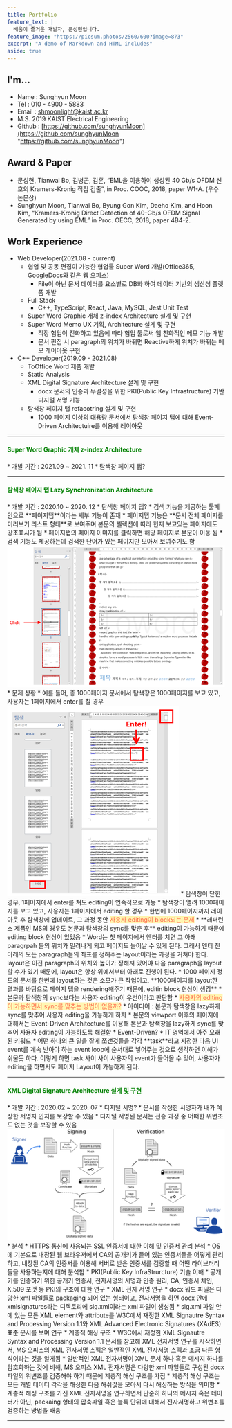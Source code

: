 ```yaml
---
title: Portfolio
feature_text: |
  배움이 즐거운 개발자, 문성현입니다.
feature_image: "https://picsum.photos/2560/600?image=873"
excerpt: "A demo of Markdown and HTML includes"
aside: true
---
```


## I'm...
* Name : Sunghyun Moon
* Tel : 010 - 4900 - 5883
* Email : shmoonlight@kaist.ac.kr
* M.S. 2019 KAIST Electrical Engineering 
* Github : [https://github.com/sunghyunMoon](https://github.com/sunghyunMoon "https://github.com/sunghyunMoon")


## Award & Paper
* 문성현, Tianwai Bo, 김병곤, 김훈, “EML을 이용하여 생성된 40 Gb/s OFDM 신호의 Kramers-Kronig 직접 검출”, in Proc. COOC, 2018, paper W1-A. (우수 논문상)
* Sunghyun Moon, Tianwai Bo, Byung Gon Kim, Daeho Kim, and Hoon Kim, “Kramers-Kronig Direct Detection of 40-Gb/s OFDM Signal Generated by using EML” in Proc. OECC, 2018, paper 4B4-2.

## Work Experience
* Web Developer(2021.08 - current)
  * 협업 및 공동 편집이 가능한 협업툴 Super Word 개발(Office365, GoogleDocs와 같은 웹 오피스)
    * File이 아닌 문서 데이터를 요소별로 DB화 하여 데이터 기반의 생산성 플랫폼 개발
  * Full Stack
    * C++, TypeScript, React, Java, MySQL, Jest Unit Test
  * Super Word Graphic 개체 z-index Architecture 설계 및 구현
  * Super Word Memo UX 기획, Architecture 설계 및 구현
    * 직장 협업이 진화하고 있음에 따라 협업 툴로써 웹 친화적인 메모 기능 개발
    * 문서 편집 시 paragraph의 위치가 바뀌면 Reactive하게 위치가 바뀌는 메모 레이아웃 구현
* C++ Developer(2019.09 - 2021.08)
  * ToOffice Word 제품 개발
  * Static Analysis
  * XML Digital Signature Architecture 설계 및 구현
    * docx 문서의 인증과 무결성을 위한 PKI(Public Key Infrastructure) 기반 디지털 서명 기능
  * 탐색창 페이지 탭 refacotring 설계 및 구현
    * 1000 페이지 이상의 대용량 문서에서 탐색창 페이지 탭에 대해 Event-Driven Architectuire를 이용해 레이아웃

<hr class="MuiDivider-root MuiDivider-fullWidth css-3udx1k">

<h4 style="color:#008000">Super Word Graphic 개체 z-index Architecture</h4>
* 개발 기간 : 2021.09 ~ 2021. 11
* 탐색창 페이지 탭?

<hr class="MuiDivider-root MuiDivider-fullWidth css-3udx1k">

<h4 style="color:#008000">탐색창 페이지 탭 Lazy Synchronization Architecture</h4>
* 개발 기간 : 2020.10 ~ 2020. 12
* 탐색창 페이지 탭?
  * 검색 기능을 제공하는 툴페인으로 **페이지탭**이라는 세부 기능이 존재
  * 페이지탭 기능은 **문서 전체 페이지를 미리보기 리스트 형태**로 보여주며 본문의 셀렉션에 따라 현재 보고있는 페이지에도 강조표시가 됨
  * 페이지탭의 페이지 이미지를 클릭하면 해당 페이지로 본문이 이동 됨
  * 검색 기능도 제공하는데 검색한 단어가 있는 페이지만 모아서 보여주기도 함
<img src= "/assets/img/post/search_toolpane_intro.PNG">
* 문제 상황
  * 예를 들어, 총 1000페이지 문서에서 탐색창은 1000페이지를 보고 있고, 사용자는 1페이지에서 enter를 칠 경우
<img src= "/assets/img/post/search_toolpane_issue.PNG">
* 탐색창이 닫힌 경우, 1페이지에서 enter를 쳐도 editing이 연속적으로 가능
* 탐색창이 열려 1000페이지를 보고 있고, 사용자는 1페이지에서 editing 할 경우
  * 한번에 1000페이지까지 레이아웃 후 탐색창에 업데이트, 그 과정 동안 <span style="color:tomato; background-color:#fff5b1" > 사용자 editing이 block되는 문제</span>
* **레퍼런스 제품인 MS의 경우도 본문과 탐색창의 sync를 맞춘 후** editing이 가능하기 때문에 editing block 현상이 있었음
  * Word는 첫 페이지에서 엔터를 치면 그 아래 paragrpah 들의 위치가 밀려나게 되고 페이지도 늘어날 수 있게 된다. 그래서 엔터 친 아래의 모든 paragraph들의 좌표를 정해주는 layout이라는 과정을 거쳐야 한다. layout은 이전 paragraph의 위치와 높이가 정해져 있어야 다음 paragraph을 layout할 수가 있기 때문에, layout은 항상 위에서부터 아래로 진행이 된다.
  * 1000 페이지 정도의 문서를 한번에 layout하는 것은 소모가 큰 작업이고, **1000페이지를 layout한 결과를 바탕으로 페이지 탭을 rendering해주기 때문에, editin block 현상이 생김**
* 본문과 탐색창의 sync보다는 사용자 editing이 우선이라고 판단함
  * <span style="color:tomato; background-color:#fff5b1" >사용자의 editing이 가능하면서 sync를 맞추는 방법이 없을까?</span>
  * 아이디어 : 본문과 탐색창을 lazy하게 sync를 맞추어 사용자 editing을 가능하게 하자
* 본문의 viewport 이후의 페이지에 대해서는 Event-Driven Architecture를 이용해 본문과 탐색창을 lazy하게 sync를 맞추어 사용자 editing이 가능하도록 해결함
* Event-Driven?
  * IT 영역에서 아주 오래된 키워드
  * 어떤 하나의 큰 일을 잘게 쪼갠것들을 각각 **task**라고 지정한 다음 UI event를 계속 받아야 하는 event loop에 순서대로 넣어주는 것으로 생각하면 이해가 쉬울듯 하다. 이렇게 하면 task 사이 사이 사용자의 event가 들어올 수 있어, 사용자가 editing을 하면서도 페이지 Layout이 가능하게 된다. 

<hr class="MuiDivider-root MuiDivider-fullWidth css-3udx1k">

<h4 style="color:#008000">XML Digital Signature Architecture 설계 및 구현</h4>
* 개발 기간 : 2020.02 ~ 2020. 07
* 디지털 서명?
  * 문서를 작성한 서명자가 내가 예상한 서명자 인지를 보장할 수 있음
  * 디지털 서명된 문서는 전송 과정 중 어떠한 위변조도 없는 것을 보장할 수 있음
  
<img src= "/assets/img/post/digital_signature.PNG">
* 분석
  * HTTPS 통신에 사용되는 SSL 인증서에 대한 이해 및 인증서 관리 분석
    * OS에 기본으로 내장된 웹 브라우저에서 CA의 공개키가 들어 있는 인증서들을 어떻게 관리하고, 내장된 CA의 인증서를 이용해 서버로 받은 인증서를 검증할 때 어떤 라이브러리들을 사용하는지에 대해 분석함
  * PKI(Public Key InfraStrurcture) 기술 이해
    * 공개키를 인증하기 위한 공개키 인증서, 전자서명의 서명과 인증 원리, CA, 인증서 체인, X.509 포맷 등 PKI의 구조에 대한 연구
  * XML 전자 서명 연구
    * docx 워드 파일은 다양한 xml 파일들로 packaging 되어 있는 형태이고, 전자서명을 하면 docx 안에 xmlsignatures라는 디렉토리에 sig.xml이라는 xml 파일이 생성됨
    * sig.xml 파일 안에 있는 모든 XML element와 attribute를 W3C에서 재정한 XML Signautre Syntax and Processing Version 1.1와 XML Advanced Electronic Signatures (XAdES) 표준 문서를 보며 연구
* 계층적 해싱 구조
  * W3C에서 재정한 XML Signautre Syntax and Processing Version 1.1 문서를 참고해 XML 전자서명 연구를 시작하면서, MS 오피스의 XML 전자서명 스펙은 일반적인 XML 전자서명 스펙과 조금 다른 형식이라는 것을 알게됨
  * 일반적인 XML 전자서명이 XML 문서 하나 혹은 메시지 하나를 암호화하는 것에 비해, MS 오피스 XML 전자서명은 다양한 xml 파일들로 구성된 docx 파일의 위변조를 검증해야 하기 때문에 계층적 해싱 구조를 가짐
  * 계층적 해싱 구조는 모든 개별 데이터 각각을 해싱한 다음 해쉬값을 모아서 다시 해싱하는 방식을 의미함
  * 계층적 해싱 구조를 가진 XML 전자서명을 연구하면서 단순히 하나의 메시지 혹은 데이터가 아닌, packaing 형태의 압축파일 혹은 블록 단위에 대해서 전자서명하고 위변조를 검증하는 방법을 배움

  <hr class="MuiDivider-root MuiDivider-fullWidth css-3udx1k">